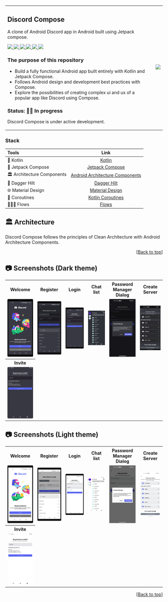 <div id="top"></div>

<table style="width:100%">
  <tr>
    <td>

## Discord Compose

<p align="left"> A clone of Android Discord app in Android built using Jetpack compose. </p>

<p align="left">
    <a href = "https://developer.android.com/jetpack/androidx/versions/all-channel#february_23_2022">
      <img src = "https://img.shields.io/badge/Jetpack%20Compose-1.1.1-blue.svg?color=blue&style=for-the-badge" />
    </a>
    <a href="https://kotlinlang.org/docs/releases.html">
      <img src="https://img.shields.io/badge/Kotlin-1.6.10-blue.svg?color=blue&style=for-the-badge"/>
    </a>
    <a href = "https://github.com/Anmol92verma/DiscordJetpackCompose/stargazers">
        <img src="https://img.shields.io/github/stars/Anmol92verma/DiscordJetpackCompose?color=green&style=for-the-badge" />
    </a>
    <a href = "https://github.com/Anmol92verma/DiscordJetpackCompose/network/members">
        <img src="https://img.shields.io/github/forks/Anmol92verma/DiscordJetpackCompose?color=green&style=for-the-badge" />
    </a>
    <a href = "https://github.com/Anmol92verma/DiscordJetpackCompose/watchers">
        <img src="https://img.shields.io/github/watchers/Anmol92verma/DiscordJetpackCompose?color=yellowgreen&style=for-the-badge" />
    </a>
    <a href = "https://github.com/Anmol92verma/DiscordJetpackCompose/issues">
        <img src="https://img.shields.io/github/issues/Anmol92verma/DiscordJetpackCompose?color=orange&style=for-the-badge" />
    </a>
</p>

### The purpose of this repository

- Build a fully functional Android app built entirely with Kotlin and Jetpack Compose.
- Follows Android design and development best practices with Compose.
- Explore the possibilities of creating complex ui and ux of a popular app like Discord using
  Compose.

### Status: 👨‍💻 In progress

<p>Discord Compose is under active development.</p>

</td> 
<td>
  <img src = "art/discord_flow.gif" width="240"/>
</td>
</tr>
</table>

### Stack

| Tools | Link |
|     :---      |          :---: |
| 🤖 Kotlin | [Kotlin](https://kotlinlang.org) |
| 💚 Jetpack Compose | [Jetpack Compose](https://developer.android.com/jetpack/compose) |
| 🏛 Architecture Components | [Android Architecture Components](https://developer.android.com/topic/libraries/architecture) |
| 💉 Dagger Hilt | [Dagger Hilt](https://developer.android.com/training/dependency-injection/hilt-android) |
| 🌐 Material Design | [Material Design](https://developer.android.com/jetpack/androidx/releases/compose-material) |
| 🌊 Coroutines | [Kotlin Coroutines](https://developer.android.com/kotlin/coroutines) |
| 🏄🏼‍♀️ Flows | [Flows](https://developer.android.com/kotlin/flow) |

## 🏛️ Architecture

Discord Compose follows the principles of Clean Architecture with Android Architecture Components.

<p align="right">[<a href="#top">Back to top</a>]</p>

## 📷 Screenshots (Dark theme)

<table style="width:100%">
  <tr>
    <th>Welcome</th>
    <th>Register</th> 
    <th>Login</th>
    <th>Chat list</th>
    <th>Password Manager Dialog</th>
    <th>Create Server</th>
  </tr>
  <tr>
    <td><img src = "art/discord_welcome_dark.png" width=240/></td> 
    <td><img src = "art/discord_register_dark.png" width=240/></td>
    <td><img src = "art/discord_login_dark.png" width=240/></td> 
    <td><img src = "art/discord_chat_list_dark.png" width=240/></td>
    <td><img src = "art/discord_password_manager_dialog_dark.png" width=240/></td>
    <td><img src = "art/discord_create_server_dark.png" width=240/></td>
  </tr>
  <tr>
    <th>Invite</th>
  </tr>
  <tr>
    <td><img src = "art/discord_invite_dark.png" width=240/></td>
  </tr>
</table>

## 📷 Screenshots (Light theme)

<table style="width:100%">
  <tr>
    <th>Welcome</th>
    <th>Register</th> 
    <th>Login</th>
    <th>Chat list</th>
    <th>Password Manager Dialog</th>
    <th>Create Server</th>
  </tr>
  <tr>
    <td><img src = "art/discord_welcome_light.png" width=240/></td> 
    <td><img src = "art/discord_register_light.png" width=240/></td>
    <td><img src = "art/discord_login_light.png" width=240/></td> 
    <td><img src = "art/discord_chat_list_light.png" width=240/></td>
    <td><img src = "art/discord_password_manager_dialog_light.png" width=240/></td>
    <td><img src = "art/discord_create_server_light.png" width=240/></td>
  </tr>
  <tr>
    <th>Invite</th>
  </tr>
  <tr>
    <td><img src = "art/discord_invite_light.png" width=240/></td>
  </tr>
</table>

<p align="right">[<a href="#top">Back to top</a>]</p>